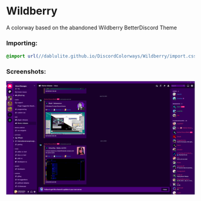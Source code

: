 # Wildberry
A colorway based on the abandoned Wildberry BetterDiscord Theme 

### Importing:
```css
@import url(//dablulite.github.io/DiscordColorways/Wildberry/import.css);
```

### Screenshots:
![image](https://github.com/DaBluLite/DiscordColorways/raw/master/Wildberry/image.png)